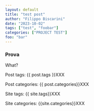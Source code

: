 ```yaml
---
layout: default
title: "test post"
author: "Filippo Biscarini"
date: "2023-10-02"
tags: ["test", "foobar"]
categories: ["PROJECT TEST"]
foo: "bar"
---
```


### Prova

What?

Post tags: {{ post.tags }}XXX

Post categories: {{ post.categories}}XXX

Site tags: {{ site.tags}}XXX

Site categories: {{site.categories}}XXX

